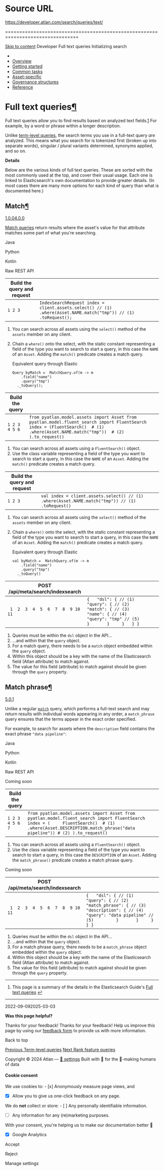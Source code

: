 # Source URL
https://developer.atlan.com/search/queries/text/

================================================================================

<!--
canonical: https://developer.atlan.com/search/queries/text/
meta-content-security-policy: object-src 'none'; base-uri 'self'; manifest-src 'self'; media-src 'self';
meta-description: Dear Developers
meta-generator: mkdocs-1.6.1, mkdocs-material-9.6.14
meta-og-description: Dear Developers
meta-og-image: https://developer.atlan.com/assets/images/social/search/queries/text.png
meta-og-image-height: 630
meta-og-image-type: image/png
meta-og-image-width: 1200
meta-og-title: Full text queries - Developer
meta-og-type: website
meta-og-url: https://developer.atlan.com/search/queries/text/
meta-twitter:card: summary_large_image
meta-twitter:description: Dear Developers
meta-twitter:image: https://developer.atlan.com/assets/images/social/search/queries/text.png
meta-twitter:title: Full text queries - Developer
meta-viewport: width=device-width,initial-scale=1
title: Full text queries - Developer
-->

[Skip to content](#full-text-queries) Developer Full text queries Initializing search 

* 
* [Overview](../../..)
* [Getting started](../../../getting-started/)
* [Common tasks](../../../snippets/)
* [Asset\-specific](../../../patterns/)
* [Governance structures](../../../governance/)
* [Reference](../../../reference/)

Full text queries[¶](#full-text-queries "Permanent link")
=========================================================

Full text queries allow you to find results based on analyzed text fields.[1](#fn:1) For example, by a word or phrase within a longer description.

Unlike [term\-level queries](../terms/), the search terms you use in a full\-text query *are* analyzed. This means what you search for is tokenized first (broken up into separate words), singular / plural variants determined, synonyms applied, and so on.

**Details**

Below are the various kinds of full text queries. These are sorted with the most commonly used at the top, and cover their usual usage. Each one is linked to Elasticsearch's own documentation to provide greater details. (In most cases there are many more options for each kind of query than what is documented here.)

Match[¶](#match "Permanent link")
---------------------------------

[1\.0\.0](https://github.com/atlanhq/atlan-python/releases/tag/1.0.0 "Minimum version")[4\.0\.0](https://github.com/atlanhq/atlan-java/releases/tag/v4.0.0 "Minimum version")

[Match queries](https://www.elastic.co/guide/en/elasticsearch/reference/current/query-dsl-match-query.html)  return results where the asset's value for that attribute matches some part of what you're searching.

Java

Python

Kotlin

Raw REST API

| Build the query and request | |
| --- | --- |
| ``` 1 2 3 ``` | ``` IndexSearchRequest index = client.assets.select() // (1)     .where(Asset.NAME.match("tmp")) // (1)     .toRequest();  ``` |

1. You can search across all assets using the `select()` method of the `assets` member on any client.
2. Chain a `where()` onto the select, with the static constant representing a field of the type you want to search to start a query, in this case the `NAME` of an `Asset`. Adding the `match()` predicate creates a match query.

    Equivalent query through Elastic
    ```
    Query byMatch =  MatchQuery.of(m -> m
        .field("name")
        .query("tmp")
      ._toQuery();

    ```

| Build the query | |
| --- | --- |
| ``` 1 2 3 4 5 6 ``` | ``` from pyatlan.model.assets import Asset from pyatlan.model.fluent_search import FluentSearch  index = (FluentSearch()  # (1)          .where(Asset.NAME.match("tmp"))  # (2)         ).to_request()  ``` |

1. You can search across all assets using a `FluentSearch()` object.
2. Use the class variable representing a field of the type you want to search to start a query, in this case the `NAME` of an `Asset`. Adding the `match()` predicate creates a match query.

| Build the query and request | |
| --- | --- |
| ``` 1 2 3 ``` | ``` val index = client.assets.select() // (1)     .where(Asset.NAME.match("tmp")) // (1)     .toRequest()  ``` |

1. You can search across all assets using the `select()` method of the `assets` member on any client.
2. Chain a `where()` onto the select, with the static constant representing a field of the type you want to search to start a query, in this case the `NAME` of an `Asset`. Adding the `match()` predicate creates a match query.

    Equivalent query through Elastic
    ```
    val byMatch =  MatchQuery.of(m -> m
        .field("name")
        .query("tmp")
      ._toQuery()

    ```

| POST /api/meta/search/indexsearch | |
| --- | --- |
| ```  1  2  3  4  5  6  7  8  9 10 11 ``` | ``` {   "dsl": { // (1)     "query": { // (2)       "match": { // (3)         "name": { // (4)           "query": "tmp" // (5)         }       }     }   } }  ``` |

1. Queries must be within the `dsl` object in the API...
2. ...and within that the `query` object.
3. For a match query, there needs to be a `match` object embedded within the `query` object.
4. Within this object should be a key with the name of the Elasticsearch field (Atlan attribute) to match against.
5. The value for this field (attribute) to match against should be given through the `query` property.

Match phrase[¶](#match-phrase "Permanent link")
-----------------------------------------------

[5\.0\.1](https://github.com/atlanhq/atlan-python/releases/tag/5.0.1 "Minimum version")

Unlike a regular [`match`](./#match) query, which performs a full\-text search and may return results with individual words appearing in any order, a `match_phrase` query ensures that the terms appear in the exact order specified.

For example, to search for assets where the `description` field contains the exact phrase `"data pipeline"`:

Java

Python

Kotlin

Raw REST API

Coming soon

| Build the query | |
| --- | --- |
| ``` 1 2 3 4 5 6 7 ``` | ``` from pyatlan.model.assets import Asset from pyatlan.model.fluent_search import FluentSearch  index = (     FluentSearch()  # (1)     .where(Asset.DESCRIPTION.match_phrase("data pipeline")) # (2) ).to_request()  ``` |

1. You can search across all assets using a `FluentSearch()` object.
2. Use the class variable representing a field of the type you want to search to start a query, in this case the `DESCRIPTION` of an `Asset`. Adding the `match_phrase()` predicate creates a match phrase query.

Coming soon

| POST /api/meta/search/indexsearch | |
| --- | --- |
| ```  1  2  3  4  5  6  7  8  9 10 11 ``` | ``` {   "dsl": { // (1)     "query": { // (2)       "match_phrase": { // (3)         "description": { // (4)           "query": "data pipeline" // (5)         }       }     }   } }  ``` |

1. Queries must be within the `dsl` object in the API...
2. ...and within that the `query` object.
3. For a match phrase query, there needs to be a `match_phrase` object embedded within the `query` object.
4. Within this object should be a key with the name of the Elasticsearch field (Atlan attribute) to match against.
5. The value for this field (attribute) to match against should be given through the `query` property.

---

1. This page is a summary of the details in the Elasticsearch Guide's [Full text queries](https://www.elastic.co/guide/en/elasticsearch/reference/current/query-dsl-match-query-phrase.html)  [↩](#fnref:1 "Jump back to footnote 1 in the text")

---

2022\-09\-092025\-03\-03

**Was this page helpful?**

Thanks for your feedback! Thanks for your feedback! Help us improve this page by using our [feedback form](https://docs.google.com/forms/d/e/1FAIpQLScfoq7vqEn8S4QvN0ehPp0MRy6WYK5x-okJDqD69lHgoPPWtg/viewform?usp=pp_url&entry.1800719315=/search/queries/text/) to provide us with more information. 

Back to top

[Previous Term\-level queries](../terms/) [Next Rank feature queries](../rank/) 

Copyright © 2024 Atlan — [🍪 settings](#__consent) 
Built with 💙 for the 🤖\-making humans of data 

#### Cookie consent

We use cookies to: - [x] Anonymously measure page views, and
- [x] Allow you to give us one\-click feedback on any page.

 We do **not** collect or store: - [ ] Any personally identifiable information.
- [ ] Any information for any (re)marketing purposes.

 With your consent, you're helping us to make our documentation better 💙

- [x] Google Analytics

Accept

Reject

Manage settings

